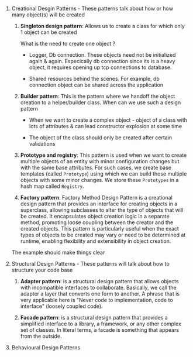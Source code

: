 1. Creational Desgin Patterns - These patterns talk about how or how many object(s) will be created

    1. **Singleton design pattern**: Allows us to create a class for which only 1 object can be created

        What is the need to create one object ?

        - Logger, Db connection. These objects need not be initialized again & again. Especically db connection since its is a heavy object, it requires opening up tcp connections to database. 

        - Shared resources behind the scenes. For example, db connection object can be shared across the application

    2. **Builder pattern**: This is the pattern where we handoff the object creation to a helper/builder class. When can we use such a design pattern
        - When we want to create a complex object - object of a class with lots of attributes & can lead constructor explosion at some time

        - The object of the class should only be created after certain validations

    3. **Prototype and registry**: This pattern is used when we want to create multiple objects of an entity with minor configuration changes but with the same base attributes. For such cases, we create base templates (called `Prototype`) using which we can build those multiple objects with some minor changes. We store these `Prototypes` in a hash map called `Registry`.

    4. **Factory pattern**: Factory Method Design Pattern is a creational design pattern that provides an interface for creating objects in a superclass, allowing subclasses to alter the type of objects that will be created. It encapsulates object creation logic in a separate method, promoting loose coupling between the creator and the created objects. This pattern is particularly useful when the exact types of objects to be created may vary or need to be determined at runtime, enabling flexibility and extensibility in object creation.

    The example should make things clear

2. Structural Design Patterns - These patterns will talk about how to structure your code base

    1. **Adapter pattern**: is a structural design pattern that allows objects with incompatible interfaces to collaborate. Basically, we call the adapter a layer that converts one form to another. A phrase that is very applicable here is "Never code to implementation, code to interface" (loosely coupled code).

    2. **Facade pattern**: is a structural design pattern that provides a simplified interface to a library, a framework, or any other complex set of classes. In literal terms, a facade is something that appears from the outside.



3. Behavioural Design Patterns